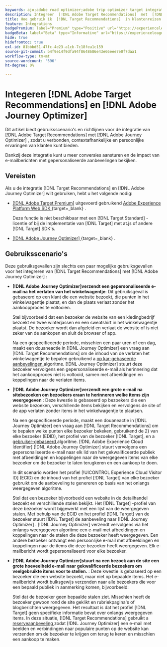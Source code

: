 ```yaml
---
keywords: ajo;adobe road optimizer;adobe trip optimizer target integration;aanbevelingen;target recommendations;integration
description: Integreer  [!DNL Adobe Target Recommendations]  met  [!DNL Adobe Journey Optimizer].
title: Hoe gebruik ik  [!DNL Target Recommendations]  in klantenreizen gebruikend  [!DNL Adobe Journey Optimizer]?
feature: Integrations
badgePremium: label="Premium" type="Positive" url="https://experienceleague.adobe.com/docs/target/using/introduction/intro.html?lang=nl-NL#premium newtab=true" tooltip="Kijk wat er in Target Premium is opgenomen."
badgeBeta: label="Beta" type="Informative" url="https://experienceleague.adobe.com/docs/target/using/introduction/intro.html?lang=nl-NL#beta newtab=true" tooltip="Wat zijn de eigenschappen van Beta in  [!DNL Adobe Target]."
hide: true
hidefromtoc: true
exl-id: 81bbbd51-47fc-4e23-a1cb-7c18fea1c159
source-git-commit: b4f9e14f9dfa94f8648686e43e66eee7e0f7daa1
workflow-type: tm+mt
source-wordcount: '596'
ht-degree: 0%

---
```


# Integeren [!DNL Adobe Target Recommendations] en [!DNL Adobe Journey Optimizer]

Dit artikel biedt gebruiksscenario&#39;s en richtlijnen voor de integratie van [!DNL Adobe Target Recommendations] met [!DNL Adobe Journey Optimizer] , zodat u verbonden, contextafhankelijke en persoonlijke ervaringen van klanten kunt bieden.

Dankzij deze integratie kunt u meer conversies aansturen en de impact van e-mailberichten met gepersonaliseerde aanbevelingen bekijken.

## Vereisten

Als u de integratie [!DNL Target Recommendations] en [!DNL Adobe Journey Optimizer] wilt gebruiken, hebt u het volgende nodig:

* [[!DNL Adobe Target Premium]](/help/main/c-intro/intro.md#premium) uitgevoerd gebruikend [ Adobe Experience Platform Web SDK ](https://experienceleague.adobe.com/nl/docs/target-dev/developer/client-side/aep-web-sdk){target=_blank} .

  Deze functie is niet beschikbaar met een [!DNL Target Standard] -licentie of bij de implementatie van [!DNL Target] met at.js of andere [!DNL Target] SDK&#39;s.

* [[!DNL Adobe Journey Optimizer] ](https://experienceleague.adobe.com/nl/docs/journey-optimizer/using/ajo-home){target=_blank} .

## Gebruiksscenario&#39;s

Deze gebruiksgevallen zijn slechts een paar mogelijke gebruiksgevallen voor het integreren van [!DNL Target Recommendations] met [!DNL Adobe Journey Optimizer] :

* **[!DNL Adobe Journey Optimizer]verzendt een gepersonaliseerde e-mail na het verlaten van het winkelwagentje**: Dit gebruiksgeval is gebaseerd op een klant die een website bezoekt, die punten in het winkelwagentje plaatst, en dan de plaats verlaat zonder het aankoopproces te voltooien.

  Stel bijvoorbeeld dat een bezoeker de website van een kledingbedrijf bezoekt en twee winterjassen en een sweatshirt in het winkelwagentje plaatst. De bezoeker wordt dan afgeleid en verlaat de website of is niet zeker van de aankopen en sluit de browser of app.

  Na een gespecificeerde periode, misschien een paar uren of een dag, maakt een douaneactie in [!DNL Journey Optimizer] een vraag aan [!DNL Target Recommendations] om de inhoud van de verlaten het winkelwagentje te bepalen gebruikend a [ op kar-gebaseerde aanbevelingen ](/help/main/c-recommendations/c-algorithms/base-the-recommendation-on-a-recommendation-key.md) algoritme. [!DNL Journey Optimizer] stuurt deze bezoeker vervolgens een gepersonaliseerde e-mail als herinnering dat het aankoopproces niet is voltooid, samen met afbeeldingen en koppelingen naar de verlaten items.

* **[!DNL Adobe Journey Optimizer]verzendt een grote e-mail na sitebezoeken om bezoekers eraan te herinneren welke items zijn weergegeven** : Deze kwestie is gebaseerd op bezoekers die een website bezoeken, verschillende items bekijken en vervolgens de site of de app verlaten zonder items in het winkelwagentje te plaatsen.

  Na een gespecificeerde periode, maakt een douaneactie in [!DNL Journey Optimizer] een vraag aan [!DNL Target Recommendations] om te bepalen welke punten elke bezoeker bekeken, gebruikend de 2&rbrace; van elke bezoeker (EDID), het profiel van de bezoeker [!DNL Target], en a [ gebruiker-gebaseerd ](/help/main/c-recommendations/c-algorithms/base-the-recommendation-on-a-recommendation-key.md) algoritme. [!DNL Adobe Experience Cloud Identifier] [!DNL Adobe Journey Optimizer] stuurt vervolgens een gepersonaliseerde e-mail naar elk lid van het gekwalificeerde publiek met afbeeldingen en koppelingen naar de weergegeven items van elke bezoeker om de bezoeker te laten terugkeren en een aankoop te doen.

  In dit scenario worden het profiel [!UICONTROL Experience Cloud Visitor ID] (ECID) en de inhoud van het profiel [!DNL Target] van elke bezoeker gebruikt om de aanbeveling te genereren op basis van het onlangs weergegeven algoritme.

  Stel dat een bezoeker bijvoorbeeld een website in de detailhandel bezoekt en verschillende stalen bekijkt. Het [!DNL Target] -profiel van deze bezoeker wordt bijgewerkt met een lijst van de weergegeven stalen. Met behulp van de ECID en het profiel [!DNL Target] van de bezoeker stuurt [!DNL Target] de aanbeveling naar [!DNL Journey Optimizer] . [!DNL Journey Optimizer] verzendt vervolgens via het onlangs weergegeven algoritme een e-mail met afbeeldingen en koppelingen naar de stalen die deze bezoeker heeft weergegeven. Een andere bezoeker ontvangt een persoonlijke e-mail met afbeeldingen en koppelingen naar de items die deze bezoeker heeft weergegeven. Elk e-mailbericht wordt gepersonaliseerd voor elke bezoeker.

* **[!DNL Adobe Journey Optimizer]stuurt na een bezoek aan de site een grote hoeveelheid e-mail naar gekwalificeerde bezoekers om veelgebruikte items voor te stellen.** : Deze kwestie is gebaseerd op een bezoeker die een website bezoekt, maar niet op bepaalde items. Het e-mailbericht wordt bulksgewijs verzonden naar alle bezoekers die voor een bepaald publiek in aanmerking komen, bijvoorbeeld:

  Stel dat de bezoeker geen bepaalde stalen ziet. Misschien heeft de bezoeker gewoon rond de site geklikt en rubriekpagina&#39;s of blogberichten weergegeven. Het resultaat is dat het profiel [!DNL Target] geen specifieke informatie bevat over onlangs weergegeven items. In deze situatie, [!DNL Target Recommendations] gebruikt a [ reserveaanbeveling ](/help/main/c-recommendations/c-algorithms/backup-recs.md) zodat [!DNL Journey Optimizer] een e-mail met beelden en verbindingen naar populaire punten op de website kan verzenden om de bezoeker te krijgen om terug te keren en misschien een aankoop te maken.

